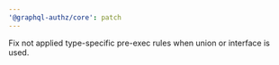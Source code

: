 ```yaml
---
'@graphql-authz/core': patch
---
```


Fix not applied type-specific pre-exec rules when union or interface is used.
